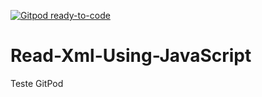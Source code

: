 [![Gitpod ready-to-code](https://img.shields.io/badge/Gitpod-ready--to--code-blue?logo=gitpod)](https://gitpod.io/#https://github.com/Nitij/Read-Xml-Using-JavaScript)

# Read-Xml-Using-JavaScript

Teste GitPod
